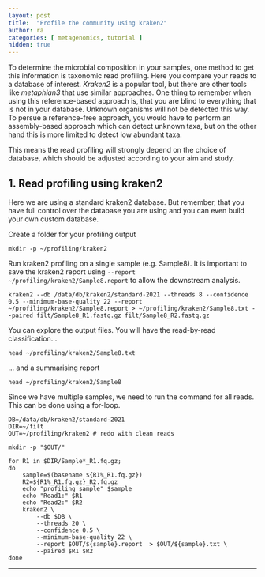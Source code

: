 ```yaml
---
layout: post
title:  "Profile the community using kraken2"
author: ra
categories: [ metagenomics, tutorial ]
hidden: true
---
```



To determine the microbial composition in your samples, one method to get this information is taxonomic read profiling. Here you compare your reads to a database of interest. *Kraken2* is a popular tool, but there are other tools like *metaphlan3* that use similar approaches. One thing to remember when using this reference-based approach is, that you are blind to everything that is not in your database. Unknown organisms will not be detected this way. To persue a reference-free approach, you would have to perform an assembly-based approach which can detect unknown taxa, but on the other hand this is more limited to detect low abundant taxa. 

This means the read profiling will strongly depend on the choice of database, which should be adjusted according to your aim and study.

## 1. Read profiling using kraken2 

Here we are using a standard kraken2 database. But remember, that you have full control over the database you are using and you can even build your own custom database.

Create a folder for your profiling output

    mkdir -p ~/profiling/kraken2

Run kraken2 profiling on a single sample (e.g. Sample8). It is important to save the kraken2 report using `--report ~/profiling/kraken2/Sample8.report` to allow the downstream analysis.

    kraken2 --db /data/db/kraken2/standard-2021 --threads 8 --confidence 0.5 --minimum-base-quality 22 --report ~/profiling/kraken2/Sample8.report > ~/profiling/kraken2/Sample8.txt --paired filt/Sample8_R1.fastq.gz filt/Sample8_R2.fastq.gz 

You can explore the output files. You will have the read-by-read classification...

    head ~/profiling/kraken2/Sample8.txt

... and a summarising report

    head ~/profiling/kraken2/Sample8

Since we have multiple samples, we need to run the command for all reads. This can be done using a for-loop.

    DB=/data/db/kraken2/standard-2021
    DIR=~/filt
    OUT=~/profiling/kraken2 # redo with clean reads

    mkdir -p "$OUT/"

    for R1 in $DIR/Sample*_R1.fq.gz;
    do
        sample=$(basename ${R1%_R1.fq.gz})
        R2=${R1%_R1.fq.gz}_R2.fq.gz
        echo "profiling sample" $sample
        echo "Read1:" $R1
        echo "Read2:" $R2
        kraken2 \
            --db $DB \
            --threads 20 \
            --confidence 0.5 \
            --minimum-base-quality 22 \
            --report $OUT/${sample}.report  > $OUT/${sample}.txt \
            --paired $R1 $R2
    done

---